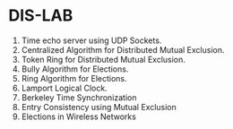 # DIS-LAB

1. Time echo server using UDP Sockets.
2. Centralized Algorithm for Distributed Mutual Exclusion.
3. Token Ring for Distributed Mutual Exclusion.
4. Bully Algorithm for Elections.
5. Ring Algorithm for Elections.
6. Lamport Logical Clock.
7. Berkeley Time Synchronization
8. Entry Consistency using Mutual Exclusion
9. Elections in Wireless Networks
